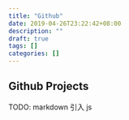 ```yaml
---
title: "Github"
date: 2019-04-26T23:22:42+08:00
description: ""
draft: true
tags: []
categories: []
---
```


## Github Projects

TODO: markdown 引入 js
